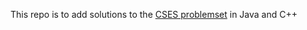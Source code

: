 This repo is to add solutions to the [CSES problemset](https://cses.fi/problemset/list) in Java and C++
